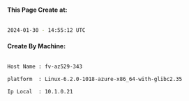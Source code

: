 
   
#### This Page Create at:

```bash

2024-01-30 - 14:55:12 UTC

```

#### Create By Machine:

```bash

Host Name : fv-az529-343

platform  : Linux-6.2.0-1018-azure-x86_64-with-glibc2.35

Ip Local  : 10.1.0.21

```

